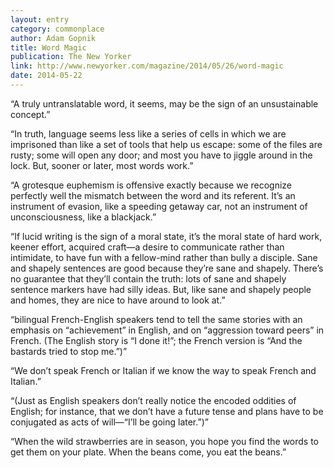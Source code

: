 ```yaml
---
layout: entry
category: commonplace
author: Adam Gopnik
title: Word Magic
publication: The New Yorker
link: http://www.newyorker.com/magazine/2014/05/26/word-magic
date: 2014-05-22
---
```


“A truly untranslatable word, it seems, may be the sign of an unsustainable concept.”

“In truth, language seems less like a series of cells in which we are imprisoned than like a set of tools that help us escape: some of the files are rusty; some will open any door; and most you have to jiggle around in the lock. But, sooner or later, most words work.”

“A grotesque euphemism is offensive exactly because we recognize perfectly well the mismatch between the word and its referent. It’s an instrument of evasion, like a speeding getaway car, not an instrument of unconsciousness, like a blackjack.”

“If lucid writing is the sign of a moral state, it’s the moral state of hard work, keener effort, acquired craft—a desire to communicate rather than intimidate, to have fun with a fellow-mind rather than bully a disciple. Sane and shapely sentences are good because they’re sane and shapely. There’s no guarantee that they’ll contain the truth: lots of sane and shapely sentence markers have had silly ideas. But, like sane and shapely people and homes, they are nice to have around to look at.”

“bilingual French-English speakers tend to tell the same stories with an emphasis on “achievement” in English, and on “aggression toward peers” in French. (The English story is “I done it!”; the French version is “And the bastards tried to stop me.”)”

“We don’t speak French or Italian if we know the way to speak French and Italian.”

“(Just as English speakers don’t really notice the encoded oddities of English; for instance, that we don’t have a future tense and plans have to be conjugated as acts of will—“I’ll be going later.”)”

“When the wild strawberries are in season, you hope you find the words to get them on your plate. When the beans come, you eat the beans.”

